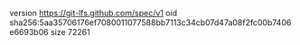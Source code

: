 version https://git-lfs.github.com/spec/v1
oid sha256:5aa35706176ef7080011077588bb7113c34cb07d47a08f2fc00b7406e6693b06
size 72261

